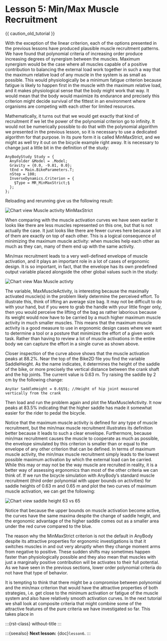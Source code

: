 # Lesson 5: Min/Max Muscle Recruitment

{{ caution_old_tutorial }}

With the exception of the linear criterion, each of the options
presented in the previous lessons have produced plausible muscle
recruitment patterns. We have found that polynomial criteria of
increasing order produce increasing degrees of synergism between the
muscles. Maximum synergism would be the case where all muscles capable
of a positive contribution to balancing the external load work together
in such a way that the maximum relative load of any muscle in the system
is as small as possible. This would physiologically be a minimum fatigue
criterion because fatigue is likely to happen first in the muscle with
the maximum relative load, and it makes physiological sense that the
body might work that way. It would mean that the body would maximize its
endurance and precisely this criterion might decide survival of the
fittest in an environment where organisms are competing with each other
for limited resources.

Mathematically, it turns out that we would get exactly that kind of
recruitment if we let the power of the polynomial criterion go to
infinity. It would not be numerically possible to do that with the
polynomial algorithm we presented in the previous lesson, so it is
necessary to use a dedicated algorithm for that purpose. In its pure
form it is called MinMaxStrict, and we might as well try it out on the
bicycle example right away. It is necessary to change just a little bit
in the definition of the study:

```AnyScriptDoc
AnyBodyStudy Study = {
  AnyFolder &Model = .Model;
  Gravity = {0.0, -9.81, 0.0};
  tEnd = Main.BikeParameters.T;
  nStep = 100;
  InverseDynamics.Criterion = {
    §Type = MR_MinMaxStrict;§
  };
};
```

Reloading and rerunning give us the following result:

![Chart view Muscle activity MinMaxStrict](_static/lesson5/image1.png)

When comparing with the muscle activation curves we have seen earlier it
looks like there are less muscles represented on this one, but that is
not actually the case. It just looks like there are fewer curves here
because a lot of them are exactly on top of each other. This is a
logical consequence of minimizing the maximum muscle activity: when
muscles help each other as much as they can, many of them end up with
the same activity.

Min/max recruitment leads to a very well-defined envelope of muscle
activation, and it plays an important role in a lot of cases of
ergonomic design. It is so important, in fact, that the envelope has its
own predefined output variable placed alongside the other global values
such in the study:

![Chart view Max Muscle activty](_static/lesson5/image2.png)

The variable, MaxMuscleActivity, is interesting because the maximally
activated muscle(s) in the problem likely determine the perceived
effort. To illustrate this, think of lifting an average size bag. It may
not be difficult to do with your hand, but if you were to grab the
handle with your little finger only, then you would perceive the lifting
of the bag as rather laborious because its weight would now have to be
carried by a much higher maximum muscle activity in much smaller
muscles. This means that the maximum muscle activity is a good measure
to use in ergonomic design cases where we want to determine a tool or a
posture that minimizes the effort of a given work task. Rather than
having to review a lot of muscle activations in the entire body we can
capture the effort in a single curve as shown above.

Closer inspection of the curve above shows that the muscle activation
peaks at 88.2%. Near the top of the Bike2D file you find the variable
SaddleHeight. As the name indicates, it determines the height of the
saddle of the bike, or more precisely the vertical distance between the
crank shaft and the hip joints. The current value is 0.63 m. Try raising
the saddle by 2 cm by the following change:

```AnyScriptDoc
AnyVar SaddleHeight = 0.6§5§; //Height of hip joint measured vertically from the crank
```

Then load and run the problem again and plot the MaxMuscleActivity. It
now peaks at 83.5% indicating that the higher saddle has made it
somewhat easier for the rider to pedal the bicycle.

Notice that the maximum muscle activity is defined for any type of
muscle recruitment, but the min/max muscle recruitment illustrates its
definition better because it leads to such a clear envelope.
Furthermore, because min/max recruitment causes the muscle to cooperate
as much as possible, the envelope simulated by this criterion is smaller
than or equal to the envelope of any other criterion that can be
defined. In terms of maximum muscle activity, the min/max muscle
recruitment simply leads to the lowest possible maximum activation by
which the external load can be carried. While this may or may not be the
way muscle are recruited in reality, it is a better way of assessing
ergonomics than most of the other criteria we can think of. If we run
the bicycle simulation with AnyBody’s standard muscle recruitment (third
order polynomial with upper bounds on activities) for saddle heights of
0.63 m and 0.65 m and plot the two curves of maximum muscle activation,
we can get the following:

![Chart view saddle height 63 vs 65](_static/lesson5/image3.png)

Notice that because the upper bounds on muscle activation become active,
the curves have the same maxima despite the change of saddle height, and
the ergonomic advantage of the higher saddle comes out as a smaller area
under the red curve compared to the blue.

The reason why the MinMaxStrict criterion is not the default in AnyBody
despite its attractive properties for ergonomic investigations is that
it switches muscles in and out very abruptly when they change moment
arms from negative to positive. These sudden shifts may sometimes happen
faster than physiologically possible and they also mean that muscles
with just a marginally positive contribution will be activates to their
full potential. As we have seen in the previous sections, lower order
polynomial criteria do not have that type of behavior.

It is tempting to think that there might be a compromise between
polynomial and the min/max criterion that would have the attractive
properties of both strategies, i.e. get close to the minimum activation
or fatigue of the muscle system and also have relatively smooth
activation curves. In the next tutorial we shall look at composite
criteria that might combine some of the attractive features of the pure
criteria we have investigated so far. This takes place in

:::{rst-class} without-title
:::

:::{seealso}
**Next lesson:** {doc}`lesson6`.
:::
